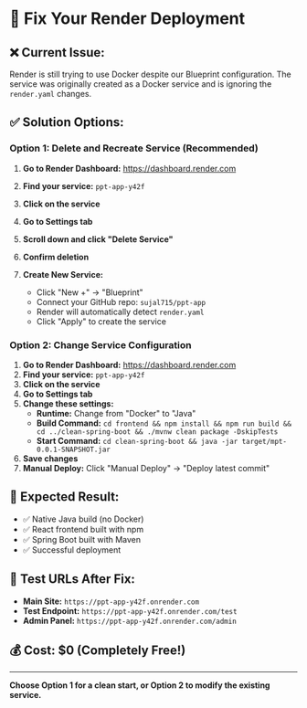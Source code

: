 # 🚀 Fix Your Render Deployment

## ❌ **Current Issue:**
Render is still trying to use Docker despite our Blueprint configuration. The service was originally created as a Docker service and is ignoring the `render.yaml` changes.

## ✅ **Solution Options:**

### **Option 1: Delete and Recreate Service (Recommended)**

1. **Go to Render Dashboard:** https://dashboard.render.com
2. **Find your service:** `ppt-app-y42f` 
3. **Click on the service**
4. **Go to Settings tab**
5. **Scroll down and click "Delete Service"**
6. **Confirm deletion**

7. **Create New Service:**
   - Click "New +" → "Blueprint"
   - Connect your GitHub repo: `sujal715/ppt-app`
   - Render will automatically detect `render.yaml`
   - Click "Apply" to create the service

### **Option 2: Change Service Configuration**

1. **Go to Render Dashboard:** https://dashboard.render.com
2. **Find your service:** `ppt-app-y42f`
3. **Click on the service**
4. **Go to Settings tab**
5. **Change these settings:**
   - **Runtime:** Change from "Docker" to "Java"
   - **Build Command:** `cd frontend && npm install && npm run build && cd ../clean-spring-boot && ./mvnw clean package -DskipTests`
   - **Start Command:** `cd clean-spring-boot && java -jar target/mpt-0.0.1-SNAPSHOT.jar`
6. **Save changes**
7. **Manual Deploy:** Click "Manual Deploy" → "Deploy latest commit"

## 🎯 **Expected Result:**
- ✅ Native Java build (no Docker)
- ✅ React frontend built with npm
- ✅ Spring Boot built with Maven
- ✅ Successful deployment

## 🧪 **Test URLs After Fix:**
- **Main Site:** `https://ppt-app-y42f.onrender.com`
- **Test Endpoint:** `https://ppt-app-y42f.onrender.com/test`
- **Admin Panel:** `https://ppt-app-y42f.onrender.com/admin`

## 💰 **Cost:** $0 (Completely Free!)

---

**Choose Option 1 for a clean start, or Option 2 to modify the existing service.**
